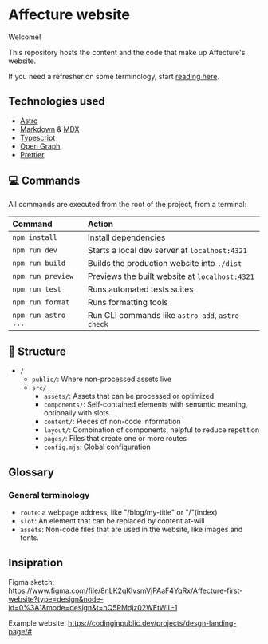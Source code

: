 # Affecture website

Welcome!

This repository hosts the content and the code that make up Affecture's website.

If you need a refresher on some terminology, start [reading here](#glossary).

## Technologies used

- [Astro](https://astro.build/)
- [Markdown](https://www.markdownguide.org/) & [MDX](https://mdxjs.com/)
- [Typescript](https://www.typescriptlang.org/)
- [Open Graph](https://ogp.me/)
- [Prettier](https://prettier.io/)

## 💻 Commands

All commands are executed from the root of the project, from a terminal:

| Command             | Action                                           |
| :------------------ | :----------------------------------------------- |
| `npm install`       | Install dependencies                             |
| `npm run dev`       | Starts a local dev server at `localhost:4321`    |
| `npm run build`     | Builds the production website into `./dist`      |
| `npm run preview`   | Previews the built website at `localhost:4321`   |
| `npm run test`      | Runs automated tests suites                      |
| `npm run format`    | Runs formatting tools                            |
| `npm run astro ...` | Run CLI commands like `astro add`, `astro check` |

## 📂 Structure

- `/`
  - `public/`: Where non-processed assets live
  - `src/`
    - `assets/`: Assets that can be processed or optimized
    - `components/`: Self-contained elements with semantic meaning, optionally with slots
    - `content/`: Pieces of non-code information
    - `layout/`: Combination of components, helpful to reduce repetition
    - `pages/`: Files that create one or more routes
    - `config.mjs`: Global configuration

## Glossary

### General terminology

- `route`: a webpage address, like "/blog/my-title" or "/"(index)
- `slot`: An element that can be replaced by content at-will
- `assets`: Non-code files that are used in the website, like images and fonts.

## Insipration

Figma sketch:
https://www.figma.com/file/8nLK2qKlvsmVjPAaF4YqRx/Affecture-first-website?type=design&node-id=0%3A1&mode=design&t=nQ5PMdjz02WEtWlL-1

Example website:
https://codinginpublic.dev/projects/desgn-landing-page/#
